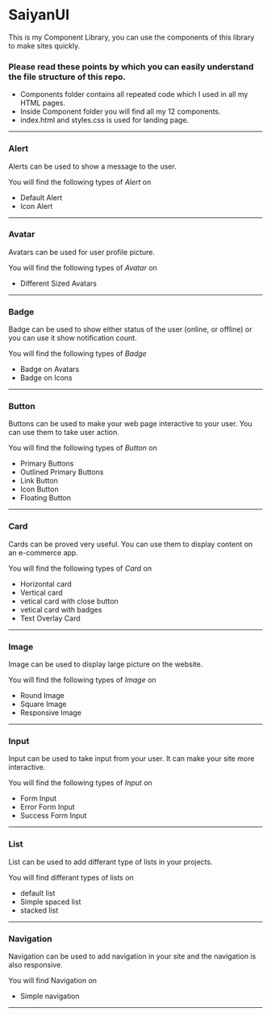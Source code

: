 # SaiyanUI

 This is my Component Library, you can use the components of this library to make sites quickly.
 
### Please read these points by which you can easily understand the file structure of this repo.
 
 - Components folder contains all repeated code which I used in all my HTML pages.
 - Inside Component folder you will find all my 12 components.
 - index.html and styles.css is used for landing page.
 
---

### Alert

Alerts can be used to show a message to the user.

You will find the following types of *Alert* on 

- Default Alert
- Icon Alert

---

### Avatar

Avatars can be used for user profile picture.

You will find the following types of *Avatar* on 

- Different Sized Avatars

---

### Badge

Badge can be used to show either status of the user (online, or offline) or you can use it show notification count.

You will find the following types of *Badge* 

- Badge on Avatars
- Badge on Icons

---

### Button

Buttons can be used to make your web page interactive to your user. You can use them to take user action.

You will find the following types of *Button* on 

- Primary Buttons
- Outlined Primary Buttons
- Link Button
- Icon Button
- Floating Button

---

### Card

Cards can be proved very useful. You can use them to display content on an e-commerce app.

You will find the following types of *Card* on 

- Horizontal card
- Vertical card
- vetical card with close button
- vetical card with badges
- Text Overlay Card

---

### Image

Image can be used to display large picture on the website.

You will find the following types of *Image* on 

- Round Image
- Square Image
- Responsive Image

---

### Input

Input can be used to take input from your user. It can make your site more interactive.

You will find the following types of *Input* on 

- Form Input
- Error Form Input
- Success Form Input

---

### List

List can be used to add differant type of lists in your projects.

You will find differant types of lists on 

- default list
- Simple spaced list
- stacked list

---

### Navigation

Navigation can be used to add navigation in your site and the navigation is also responsive.

You will find Navigation on 

- Simple navigation

---

